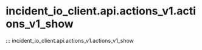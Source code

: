 # incident_io_client.api.actions_v1.actions_v1_show

::: incident_io_client.api.actions_v1.actions_v1_show
